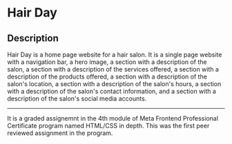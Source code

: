 # Hair Day

## Description

Hair Day is a home page website for a hair salon. It is a single page website with a navigation bar, a hero image, a section with a description of the salon, a section with a description of the services offered, a section with a description of the products offered, a section with a description of the salon's location, a section with a description of the salon's hours, a section with a description of the salon's contact information, and a section with a description of the salon's social media accounts.

---

It is a graded assignemnt in the 4th module of Meta Frontend Professional Certificate program named HTML/CSS in depth. This was the first peer reviewed assignment in the program.
